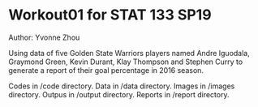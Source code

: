 # Workout01 for STAT 133 SP19
Author: Yvonne Zhou

Using data of five Golden State Warriors players named Andre Iguodala, Graymond Green, Kevin Durant, Klay Thompson and Stephen Curry to generate a report of their goal percentage in 2016 season.

Codes in /code directory.
Data in /data directory.
Images in /images directory.
Outpus in /output directory.
Reports in /report directory.